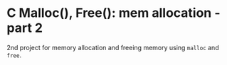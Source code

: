 # C Malloc(), Free(): mem allocation - part 2

2nd project for memory allocation and freeing memory using `malloc` and `free`.
